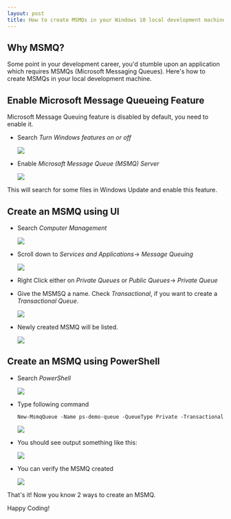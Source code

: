 ```yaml
---
layout: post
title: How to create MSMQs in your Windows 10 local development machine (2 ways)!
---
```


## Why MSMQ?
Some point in your development career, you'd stumble upon an application which requires MSMQs (Microsoft Messaging Queues). Here's how to create MSMQs in your local development machine.

## Enable Microsoft Message Queueing Feature

Microsoft Message Queuing feature is disabled by default, you need to enable it.

* Search *Turn Windows features on or off*

    ![](/images/turn-features-on-or-off.png)

* Enable *Microsoft Message Queue (MSMQ) Server*

    ![](/images/microsoft-message-queue-enable.png)

This will search for some files in Windows Update and enable this feature.

## Create an MSMQ using UI

* Search *Computer Management*

    ![](images/computer-management.png)

* Scroll down to *Services and Applications*-> *Message Queuing*
  
    ![](/images/create-private-queue.png)
 
* Right Click either on *Private Queues* or *Public Queues*-> *Private Queue*
* Give the MSMSQ a name. Check *Transactional*, if you want to create a *Transactional Queue*.
  
    ![](/images/demo-queue.png)

* Newly created MSMQ will be listed.

    ![](/images/demo-queue-listed.png)

## Create an MSMQ using PowerShell

* Search _PowerShell_

    ![](/images/powershell.png)
* Type following command

    ````shell
    New-MsmqQueue -Name ps-demo-queue -QueueType Private -Transactional
    ````
    ![](/images/new-msmqqueue.png)

* You should see output something like this:

    ![](/images/new-msmqqueue-output.png)
* You can verify the MSMQ created

    ![](/images/ps-demo-queue-listed.png)

That's it! Now you know 2 ways to create an MSMQ.

Happy Coding!
